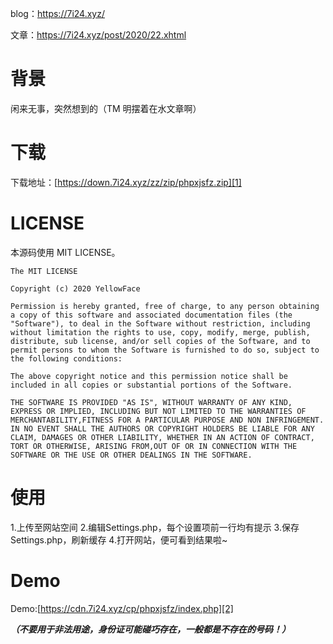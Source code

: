blog：https://7i24.xyz/

文章：https://7i24.xyz/post/2020/22.xhtml


# 背景
闲来无事，突然想到的（TM 明摆着在水文章啊）

# 下载
下载地址：[https://down.7i24.xyz/zz/zip/phpxjsfz.zip][1]

# LICENSE
本源码使用 MIT LICENSE。
```
The MIT LICENSE

Copyright (c) 2020 YellowFace

Permission is hereby granted, free of charge, to any person obtaining a copy of this software and associated documentation files (the "Software"), to deal in the Software without restriction, including without limitation the rights to use, copy, modify, merge, publish, distribute, sub license, and/or sell copies of the Software, and to permit persons to whom the Software is furnished to do so, subject to the following conditions:

The above copyright notice and this permission notice shall be included in all copies or substantial portions of the Software.

THE SOFTWARE IS PROVIDED "AS IS", WITHOUT WARRANTY OF ANY KIND, EXPRESS OR IMPLIED, INCLUDING BUT NOT LIMITED TO THE WARRANTIES OF MERCHANTABILITY,FITNESS FOR A PARTICULAR PURPOSE AND NON INFRINGEMENT. IN NO EVENT SHALL THE AUTHORS OR COPYRIGHT HOLDERS BE LIABLE FOR ANY CLAIM, DAMAGES OR OTHER LIABILITY, WHETHER IN AN ACTION OF CONTRACT, TORT OR OTHERWISE, ARISING FROM,OUT OF OR IN CONNECTION WITH THE SOFTWARE OR THE USE OR OTHER DEALINGS IN THE SOFTWARE.
```
# 使用
1.上传至网站空间
2.编辑Settings.php，每个设置项前一行均有提示
3.保存Settings.php，刷新缓存
4.打开网站，便可看到结果啦~

# Demo
Demo:[https://cdn.7i24.xyz/cp/phpxjsfz/index.php][2]

***（不要用于非法用途，身份证可能碰巧存在，一般都是不存在的号码！）***


  [1]: https://down.7i24.xyz/zz/zip/PHPphpxjsfz.zip
  [2]: https://cdn.7i24.xyz/cp/phpxjsfz/index.php
